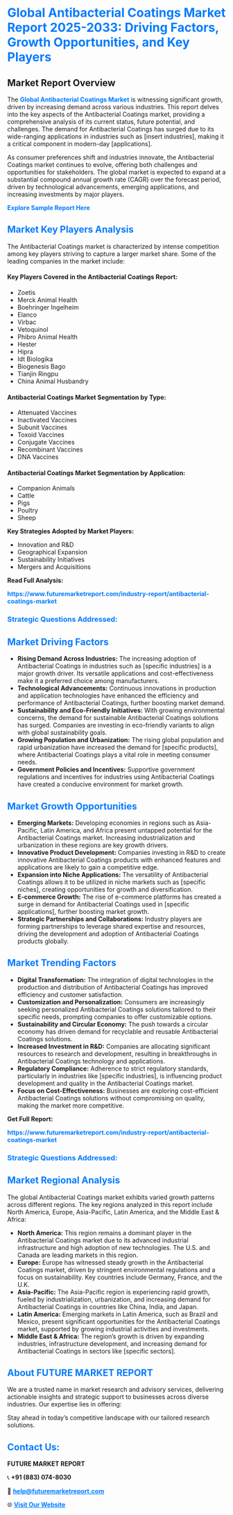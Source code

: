 <h1 style="color: #007BFF;">Global Antibacterial Coatings Market Report 2025-2033: Driving Factors, Growth Opportunities, and Key Players</h1>

<section id="overview">
<h2>Market Report Overview</h2>
<p>The <a href="https://www.futuremarketreport.com/industry-report/antibacterial-coatings-market" style="color: #007BFF; text-decoration: none;"><strong>Global Antibacterial Coatings Market</strong></a> is witnessing significant growth, driven by increasing demand across various industries. This report delves into the key aspects of the Antibacterial Coatings market, providing a comprehensive analysis of its current status, future potential, and challenges. The demand for Antibacterial Coatings has surged due to its wide-ranging applications in industries such as [insert industries], making it a critical component in modern-day [applications].</p>
<p>As consumer preferences shift and industries innovate, the Antibacterial Coatings market continues to evolve, offering both challenges and opportunities for stakeholders. The global market is expected to expand at a substantial compound annual growth rate (CAGR) over the forecast period, driven by technological advancements, emerging applications, and increasing investments by major players.</p>
</section>

<section id="overview">
<p><a href="https://www.futuremarketreport.com/request-sample/reportId=36936" style="color: #007BFF; text-decoration: none;"><strong>Explore Sample Report Here</strong></a></p>
</section>

<section id="key-players">
<h2 style="color: #007BFF;">Market Key Players Analysis</h2>
<p>The Antibacterial Coatings market is characterized by intense competition among key players striving to capture a larger market share. Some of the leading companies in the market include:</p>
<h4>Key Players Covered in the Antibacterial Coatings Report:</h4>
<ul><li>Zoetis</li><li>Merck Animal Health</li><li>Boehringer Ingelheim</li><li>Elanco</li><li>Virbac</li><li>Vetoquinol</li><li>Phibro Animal Health</li><li>Hester</li><li>Hipra</li><li>Idt Biologika</li><li>Biogenesis Bago</li><li>Tianjin Ringpu</li><li>China Animal Husbandry</li></ul>
<h4>Antibacterial Coatings Market Segmentation by Type:</h4>
<ul><li>Attenuated Vaccines</li><li>Inactivated Vaccines</li><li>Subunit Vaccines</li><li>Toxoid Vaccines</li><li>Conjugate Vaccines</li><li>Recombinant Vaccines</li><li>DNA Vaccines</li></ul>

<h4>Antibacterial Coatings Market Segmentation by Application:</h4>
<ul><li>Companion Animals</li><li>Cattle</li><li>Pigs</li><li>Poultry</li><li>Sheep</li></ul>
<p><strong>Key Strategies Adopted by Market Players:</strong></p>
<ul>
<li>Innovation and R&D</li>
<li>Geographical Expansion</li>
<li>Sustainability Initiatives</li>
<li>Mergers and Acquisitions</li>
</ul>
</section>

<section>
<p><strong>Read Full Analysis: </strong></p><a href="https://www.futuremarketreport.com/industry-report/antibacterial-coatings-market" style="color: #007BFF; text-decoration: none;"><strong>https://www.futuremarketreport.com/industry-report/antibacterial-coatings-market</strong></a>
<h3 style="color: #007BFF;">Strategic Questions Addressed:</h3>
</section>

<section id="driving-factors">
<h2 style="color: #007BFF;">Market Driving Factors</h2>
<ul>
<li><strong>Rising Demand Across Industries:</strong> The increasing adoption of Antibacterial Coatings in industries such as [specific industries] is a major growth driver. Its versatile applications and cost-effectiveness make it a preferred choice among manufacturers.</li>
<li><strong>Technological Advancements:</strong> Continuous innovations in production and application technologies have enhanced the efficiency and performance of Antibacterial Coatings, further boosting market demand.</li>
<li><strong>Sustainability and Eco-Friendly Initiatives:</strong> With growing environmental concerns, the demand for sustainable Antibacterial Coatings solutions has surged. Companies are investing in eco-friendly variants to align with global sustainability goals.</li>
<li><strong>Growing Population and Urbanization:</strong> The rising global population and rapid urbanization have increased the demand for [specific products], where Antibacterial Coatings plays a vital role in meeting consumer needs.</li>
<li><strong>Government Policies and Incentives:</strong> Supportive government regulations and incentives for industries using Antibacterial Coatings have created a conducive environment for market growth.</li>
</ul>
</section>

<section id="growth-opportunities">
<h2 style="color: #007BFF;">Market Growth Opportunities</h2>
<ul>
<li><strong>Emerging Markets:</strong> Developing economies in regions such as Asia-Pacific, Latin America, and Africa present untapped potential for the Antibacterial Coatings market. Increasing industrialization and urbanization in these regions are key growth drivers.</li>
<li><strong>Innovative Product Development:</strong> Companies investing in R&D to create innovative Antibacterial Coatings products with enhanced features and applications are likely to gain a competitive edge.</li>
<li><strong>Expansion into Niche Applications:</strong> The versatility of Antibacterial Coatings allows it to be utilized in niche markets such as [specific niches], creating opportunities for growth and diversification.</li>
<li><strong>E-commerce Growth:</strong> The rise of e-commerce platforms has created a surge in demand for Antibacterial Coatings used in [specific applications], further boosting market growth.</li>
<li><strong>Strategic Partnerships and Collaborations:</strong> Industry players are forming partnerships to leverage shared expertise and resources, driving the development and adoption of Antibacterial Coatings products globally.</li>
</ul>
</section>

<section id="trending-factors">
<h2 style="color: #007BFF;">Market Trending Factors</h2>
<ul>
<li><strong>Digital Transformation:</strong> The integration of digital technologies in the production and distribution of Antibacterial Coatings has improved efficiency and customer satisfaction.</li>
<li><strong>Customization and Personalization:</strong> Consumers are increasingly seeking personalized Antibacterial Coatings solutions tailored to their specific needs, prompting companies to offer customizable options.</li>
<li><strong>Sustainability and Circular Economy:</strong> The push towards a circular economy has driven demand for recyclable and reusable Antibacterial Coatings solutions.</li>
<li><strong>Increased Investment in R&D:</strong> Companies are allocating significant resources to research and development, resulting in breakthroughs in Antibacterial Coatings technology and applications.</li>
<li><strong>Regulatory Compliance:</strong> Adherence to strict regulatory standards, particularly in industries like [specific industries], is influencing product development and quality in the Antibacterial Coatings market.</li>
<li><strong>Focus on Cost-Effectiveness:</strong> Businesses are exploring cost-efficient Antibacterial Coatings solutions without compromising on quality, making the market more competitive.</li>
</ul>
</section>

<section>
<p><strong>Get Full Report: </strong></p><a href="https://www.futuremarketreport.com/industry-report/antibacterial-coatings-market" style="color: #007BFF; text-decoration: none;"><strong>https://www.futuremarketreport.com/industry-report/antibacterial-coatings-market</strong></a>
<h3 style="color: #007BFF;">Strategic Questions Addressed:</h3>
</section>


<section id="regional-analysis">
<h2 style="color: #007BFF;">Market Regional Analysis</h2>
<p>The global Antibacterial Coatings market exhibits varied growth patterns across different regions. The key regions analyzed in this report include North America, Europe, Asia-Pacific, Latin America, and the Middle East & Africa:</p>
<ul>
<li><strong>North America:</strong> This region remains a dominant player in the Antibacterial Coatings market due to its advanced industrial infrastructure and high adoption of new technologies. The U.S. and Canada are leading markets in this region.</li>
<li><strong>Europe:</strong> Europe has witnessed steady growth in the Antibacterial Coatings market, driven by stringent environmental regulations and a focus on sustainability. Key countries include Germany, France, and the U.K.</li>
<li><strong>Asia-Pacific:</strong> The Asia-Pacific region is experiencing rapid growth, fueled by industrialization, urbanization, and increasing demand for Antibacterial Coatings in countries like China, India, and Japan.</li>
<li><strong>Latin America:</strong> Emerging markets in Latin America, such as Brazil and Mexico, present significant opportunities for the Antibacterial Coatings market, supported by growing industrial activities and investments.</li>
<li><strong>Middle East & Africa:</strong> The region’s growth is driven by expanding industries, infrastructure development, and increasing demand for Antibacterial Coatings in sectors like [specific sectors].</li>
</ul>
</section>

<footer>
<h2 style="color: #007BFF;">About FUTURE MARKET REPORT</h2>
<p>We are a trusted name in market research and advisory services, delivering actionable insights and strategic support to businesses across diverse industries. Our expertise lies in offering:</p>

<p>Stay ahead in today’s competitive landscape with our tailored research solutions.</p>

<h2 style="color: #007BFF;">Contact Us:</h2>
<p><strong>FUTURE MARKET REPORT</strong></p>
<p>📞 <strong>+91 (883) 074-8030</strong></p>
<p>📧 <strong><a href="mailto:help@futuremarketreport.com" style="color: #007BFF;">help@futuremarketreport.com</a></strong></p>
<p>🌐 <strong><a href="https://www.futuremarketreport.com/" style="color: #007BFF;">Visit Our Website</a></strong></p>
</footer>